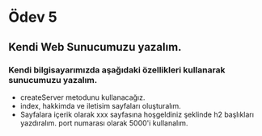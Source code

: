 # Ödev 5
## Kendi Web Sunucumuzu yazalım.
### Kendi bilgisayarımızda aşağıdaki özellikleri kullanarak sunucumuzu yazalım.

* createServer metodunu kullanacağız.
* index, hakkimda ve iletisim sayfaları oluşturalım.
* Sayfalara içerik olarak xxx sayfasına hoşgeldiniz şeklinde h2 başlıkları yazdıralım.
port numarası olarak 5000'i kullanalım.